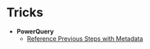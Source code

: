 # Tricks

- **PowerQuery**
  - [Reference Previous Steps with Metadata](./PowerQuery/ReferencePreviousSteps.md)